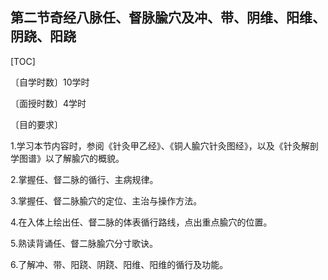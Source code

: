 ## 第二节奇经八脉任、督脉腧穴及冲、带、阴维、阳维、阴跷、阳跷

[TOC]

〔自学时数〕10学时

〔面授时数〕4学时

〔目的要求〕

1.学习本节内容时，参阅《针灸甲乙经》、《铜人腧穴针灸图经》，以及《针灸解剖学图谱》以了解腧穴的概貌。

2.掌握任、督二脉的循行、主病规律。

3.掌握任、督二脉腧穴的定位、主治与操作方法。

4.在入体上绘出任、督二脉的体表循行路线，点出重点腧穴的位置。

5.熟读背诵任、督二脉腧穴分寸歌诀。

6.了解冲、带、阳跷、阴跷、阳维、阳维的循行及功能。

